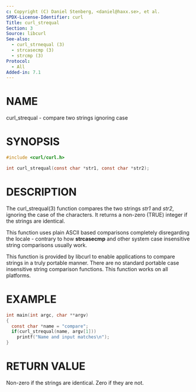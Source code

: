 ```yaml
---
c: Copyright (C) Daniel Stenberg, <daniel@haxx.se>, et al.
SPDX-License-Identifier: curl
Title: curl_strequal
Section: 3
Source: libcurl
See-also:
  - curl_strnequal (3)
  - strcasecmp (3)
  - strcmp (3)
Protocol:
  - All
Added-in: 7.1
---
```


# NAME

curl_strequal - compare two strings ignoring case

# SYNOPSIS

~~~c
#include <curl/curl.h>

int curl_strequal(const char *str1, const char *str2);
~~~

# DESCRIPTION

The curl_strequal(3) function compares the two strings *str1* and *str2*,
ignoring the case of the characters. It returns a non-zero (TRUE) integer if
the strings are identical.

This function uses plain ASCII based comparisons completely disregarding the
locale - contrary to how **strcasecmp** and other system case insensitive
string comparisons usually work.

This function is provided by libcurl to enable applications to compare strings
in a truly portable manner. There are no standard portable case insensitive
string comparison functions. This function works on all platforms.

# EXAMPLE

~~~c
int main(int argc, char **argv)
{
  const char *name = "compare";
  if(curl_strequal(name, argv[1]))
    printf("Name and input matches\n");
}
~~~

# RETURN VALUE

Non-zero if the strings are identical. Zero if they are not.
